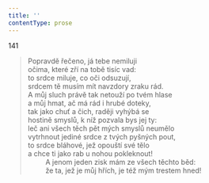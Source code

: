 ```yaml
---
title: ''
contentType: prose
---
```


141

> Popravdě řečeno, já tebe nemiluji  
> očima, které zří na tobě tisíc vad:  
> to srdce miluje, co oči odsuzují,  
> srdcem tě musím mít navzdory zraku rád.  
> A můj sluch právě tak netouží po tvém hlase  
> a můj hmat, ač má rád i hrubé doteky,  
> tak jako chuť a čich, raději vyhýbá se  
> hostině smyslů, k níž pozvala bys jej ty:  
> leč ani všech těch pět mých smyslů neumělo  
> vytrhnout jediné srdce z tvých pyšných pout,  
> to srdce bláhové, jež opouští své tělo  
> a chce ti jako rab u nohou pokleknout!  
>          A jenom jeden zisk mám ze všech těchto běd:  
>          že ta, jež je můj hřích, je též mým trestem hned!
